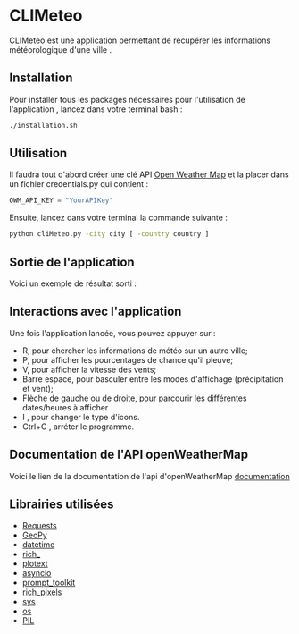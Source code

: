 # CLIMeteo

CLIMeteo est une application permettant de récupérer les informations météorologique d'une ville .

## Installation 

Pour installer tous les packages nécessaires pour l'utilisation de l'application , lancez dans votre terminal bash :

```bash
./installation.sh
```

## Utilisation 

Il faudra tout d'abord créer une clé API [Open Weather Map](https://openweathermap.org) et la placer dans un fichier credentials.py qui contient :

```python
OWM_API_KEY = "YourAPIKey"
```

Ensuite, lancez dans votre terminal la commande suivante : 

```bash
python cliMeteo.py -city city [ -country country ]
```

## Sortie de l'application

Voici un exemple de résultat sorti :

## Interactions avec l'application

Une fois l'application lancée, vous pouvez appuyer sur :
- R, pour chercher les informations de météo sur un autre ville;
- P, pour afficher les pourcentages de chance qu'il pleuve;
- V, pour afficher la vitesse des vents;
- Barre espace, pour basculer entre les modes d'affichage (précipitation et vent); 
- Flèche de gauche ou de droite, pour parcourir les différentes dates/heures à afficher
- I , pour changer le type d'icons.
- Ctrl+C , arréter le programme.

## Documentation de l'API openWeatherMap

Voici le lien de la documentation de l'api d'openWeatherMap [documentation](https://openweathermap.org/api/hourly-forecast/)

## Librairies utilisées

* [Requests](https://requests.readthedocs.io/en/latest/)
* [GeoPy](https://geopy.readthedocs.io/en/stable/)
* [datetime](https://docs.python.org/3/library/datetime.html)
* [rich_](https://rich.readthedocs.io/en/latest/)
* [plotext](https://github.com/piccolomo/plotext)
* [asyncio](https://docs.python.org/3/library/asyncio.html)
* [prompt_toolkit](https://python-prompt-toolkit.readthedocs.io/en/master/)
* [rich_pixels](https://github.com/darrenburns/rich-pixels)
* [sys](https://docs.python.org/3/library/sys.htm)
* [os](https://docs.python.org/fr/3/library/os.html)
* [PIL](https://he-arc.github.io/livre-python/pillow/index.html)
